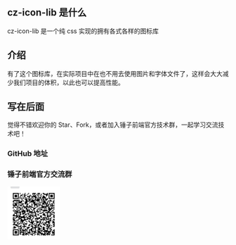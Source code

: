 ## cz-icon-lib 是什么

cz-icon-lib 是一个纯 css 实现的拥有各式各样的图标库

## 介绍

有了这个图标库，在实际项目中在也不用去使用图片和字体文件了，这样会大大减少我们项目的体积，以此也可以提高性能。

## 写在后面

觉得不错欢迎你的 Star、Fork，或者加入锤子前端官方技术群，一起学习交流技术吧！

### GitHub 地址

<a href="https://github.com/cz-frontend/cz-grid.git"></a>

### 锤子前端官方交流群

<img src='./src/images/code.jpg' style="width: 120px;height: 120px;" />
